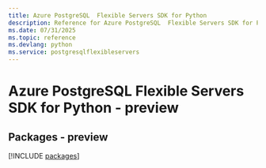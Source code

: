 ```yaml
---
title: Azure PostgreSQL  Flexible Servers SDK for Python
description: Reference for Azure PostgreSQL  Flexible Servers SDK for Python
ms.date: 07/31/2025
ms.topic: reference
ms.devlang: python
ms.service: postgresqlflexibleservers
---
```

# Azure PostgreSQL  Flexible Servers SDK for Python - preview
## Packages - preview
[!INCLUDE [packages](postgresql--flexible-servers-index.md)]